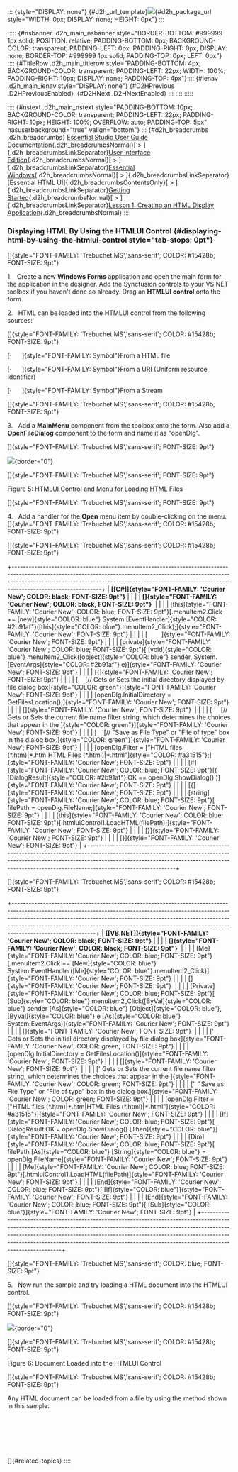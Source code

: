 ::: {style="DISPLAY: none"}
[](ms-xhelp:///?Id=d2h_url_template){#d2h_url_template}![](!package_url!){#d2h_package_url style="WIDTH: 0px; DISPLAY: none; HEIGHT: 0px"}
:::

::::: {#nsbanner .d2h_main_nsbanner style="BORDER-BOTTOM: #999999 1px solid; POSITION: relative; PADDING-BOTTOM: 0px; BACKGROUND-COLOR: transparent; PADDING-LEFT: 0px; PADDING-RIGHT: 0px; DISPLAY: none; BORDER-TOP: #999999 1px solid; PADDING-TOP: 0px; LEFT: 0px"}
:::: {#TitleRow .d2h_main_titlerow style="PADDING-BOTTOM: 4px; BACKGROUND-COLOR: transparent; PADDING-LEFT: 22px; WIDTH: 100%; PADDING-RIGHT: 10px; DISPLAY: none; PADDING-TOP: 4px"}
::: {#ienav .d2h_main_ienav style="DISPLAY: none"}
[](ms-xhelp:///?Id=df2de30e-ee18-4a55-8f01-ab8940c12fcc){#D2HPrevious .D2HPreviousEnabled}  [](ms-xhelp:///?Id=4c0d11d3-f910-4f96-96de-5d918dec2cf0){#D2HNext .D2HNextEnabled}
:::
::::
:::::

:::: {#nstext .d2h_main_nstext style="PADDING-BOTTOM: 10px; BACKGROUND-COLOR: transparent; PADDING-LEFT: 22px; PADDING-RIGHT: 10px; HEIGHT: 100%; OVERFLOW: auto; PADDING-TOP: 5px" hasuserbackground="true" valign="bottom"}
::: {#d2h_breadcrumbs .d2h_breadcrumbs}
[Essential Studio User Guide Documentation](ms-xhelp:///?Id=12457748-09e3-4d74-a240-8e049cedf030){.d2h_breadcrumbsNormal}[ \> ]{.d2h_breadcrumbsLinkSeparator}[User Interface Edition](ms-xhelp:///?Id=c29296b7-531c-413b-a0ec-488ca1f7f669){.d2h_breadcrumbsNormal}[ \> ]{.d2h_breadcrumbsLinkSeparator}[Essential Windows](ms-xhelp:///?Id=e60759d8-47a4-4570-9d7a-16a68d63f2ea){.d2h_breadcrumbsNormal}[ \> ]{.d2h_breadcrumbsLinkSeparator}[Essential HTML UI]{.d2h_breadcrumbsContentsOnly}[ \> ]{.d2h_breadcrumbsLinkSeparator}[Getting Started](ms-xhelp:///?Id=354705df-a995-4d39-b806-35519fa3ffa8){.d2h_breadcrumbsNormal}[ \> ]{.d2h_breadcrumbsLinkSeparator}[Lesson 1: Creating an HTML Display Application](ms-xhelp:///?Id=df2de30e-ee18-4a55-8f01-ab8940c12fcc){.d2h_breadcrumbsNormal}
:::

### Displaying HTML By Using the HTMLUI Control {#displaying-html-by-using-the-htmlui-control style="tab-stops: 0pt"}

[]{style="FONT-FAMILY: 'Trebuchet MS','sans-serif'; COLOR: #15428b; FONT-SIZE: 9pt"} 

1.   Create a new **Windows Forms** application and open the main form for the application in the designer. Add the Syncfusion controls to your VS.NET toolbox if you haven\'t done so already. Drag an **HTMLUI control** onto the form.

2.   HTML can be loaded into the HTMLUI control from the following sources:

[]{style="FONT-FAMILY: 'Trebuchet MS','sans-serif'; COLOR: #15428b; FONT-SIZE: 9pt"} 

[·      ]{style="FONT-FAMILY: Symbol"}From a HTML file

[·      ]{style="FONT-FAMILY: Symbol"}From a URI (Uniform resource Identifier)

[·      ]{style="FONT-FAMILY: Symbol"}From a Stream

[]{style="FONT-FAMILY: 'Trebuchet MS','sans-serif'; COLOR: #15428b; FONT-SIZE: 9pt"} 

3.   Add a **MainMenu** component from the toolbox onto the form. Also add a **OpenFileDialog** component to the form and name it as \"openDlg\".

[]{style="FONT-FAMILY: 'Trebuchet MS','sans-serif'; FONT-SIZE: 9pt"} 

![](ImagesExt/image88_8.jpg){border="0"}

[]{style="FONT-FAMILY: 'Trebuchet MS','sans-serif'; FONT-SIZE: 9pt"} 

Figure 5: HTMLUI Control and Menu for Loading HTML Files

[]{style="FONT-FAMILY: 'Trebuchet MS','sans-serif'; FONT-SIZE: 9pt"} 

4.   Add a handler for the **Open** menu item by double-clicking on the menu.[]{style="FONT-FAMILY: 'Trebuchet MS','sans-serif'; COLOR: #15428b; FONT-SIZE: 9pt"}

[]{style="FONT-FAMILY: 'Trebuchet MS','sans-serif'; COLOR: #15428b; FONT-SIZE: 9pt"} 

+-------------------------------------------------------------------------------------------------------------------------------------------------------------------------------------------------------------------------------------------------------------------------+
| **[\[C#\]]{style="FONT-FAMILY: 'Courier New'; COLOR: black; FONT-SIZE: 9pt"}**                                                                                                                                                                                          |
|                                                                                                                                                                                                                                                                         |
| **[]{style="FONT-FAMILY: 'Courier New'; COLOR: black; FONT-SIZE: 9pt"}**                                                                                                                                                                                                |
|                                                                                                                                                                                                                                                                         |
| [this]{style="FONT-FAMILY: 'Courier New'; COLOR: blue; FONT-SIZE: 9pt"}[.menuItem2.Click += [new]{style="COLOR: blue"} System.[EventHandler]{style="COLOR: #2b91af"}([this]{style="COLOR: blue"}.menuItem2_Click);]{style="FONT-FAMILY: 'Courier New'; FONT-SIZE: 9pt"} |
|                                                                                                                                                                                                                                                                         |
| [        ]{style="FONT-FAMILY: 'Courier New'; FONT-SIZE: 9pt"}                                                                                                                                                                                                          |
|                                                                                                                                                                                                                                                                         |
| [private]{style="FONT-FAMILY: 'Courier New'; COLOR: blue; FONT-SIZE: 9pt"}[ [void]{style="COLOR: blue"} menuItem2_Click([object]{style="COLOR: blue"} sender, System.[EventArgs]{style="COLOR: #2b91af"} e)]{style="FONT-FAMILY: 'Courier New'; FONT-SIZE: 9pt"}        |
|                                                                                                                                                                                                                                                                         |
| [{]{style="FONT-FAMILY: 'Courier New'; FONT-SIZE: 9pt"}                                                                                                                                                                                                                 |
|                                                                                                                                                                                                                                                                         |
| [    [// Gets or Sets the initial directory displayed by file dialog box]{style="COLOR: green"}]{style="FONT-FAMILY: 'Courier New'; FONT-SIZE: 9pt"}                                                                                                                    |
|                                                                                                                                                                                                                                                                         |
| [openDlg.InitialDirectory = GetFilesLocation();]{style="FONT-FAMILY: 'Courier New'; FONT-SIZE: 9pt"}                                                                                                                                                                    |
|                                                                                                                                                                                                                                                                         |
| []{style="FONT-FAMILY: 'Courier New'; FONT-SIZE: 9pt"}                                                                                                                                                                                                                  |
|                                                                                                                                                                                                                                                                         |
| [     [// Gets or Sets the current file name filter string, which determines the choices that appear in the ]{style="COLOR: green"}]{style="FONT-FAMILY: 'Courier New'; FONT-SIZE: 9pt"}                                                                                |
|                                                                                                                                                                                                                                                                         |
| [    [// \"Save as File Type\" or \"File of type\" box in the dialog box.]{style="COLOR: green"}]{style="FONT-FAMILY: 'Courier New'; FONT-SIZE: 9pt"}                                                                                                                   |
|                                                                                                                                                                                                                                                                         |
| [openDlg.Filter = [\"HTML files (\*.htm)\|\*.htm\|HTML Files (\*.html)\|\*.html\"]{style="COLOR: #a31515"};]{style="FONT-FAMILY: 'Courier New'; FONT-SIZE: 9pt"}                                                                                                        |
|                                                                                                                                                                                                                                                                         |
| [if]{style="FONT-FAMILY: 'Courier New'; COLOR: blue; FONT-SIZE: 9pt"}[( [DialogResult]{style="COLOR: #2b91af"}.OK == openDlg.ShowDialog() )]{style="FONT-FAMILY: 'Courier New'; FONT-SIZE: 9pt"}                                                                        |
|                                                                                                                                                                                                                                                                         |
| [{]{style="FONT-FAMILY: 'Courier New'; FONT-SIZE: 9pt"}                                                                                                                                                                                                                 |
|                                                                                                                                                                                                                                                                         |
| [string]{style="FONT-FAMILY: 'Courier New'; COLOR: blue; FONT-SIZE: 9pt"}[ filePath = openDlg.FileName;]{style="FONT-FAMILY: 'Courier New'; FONT-SIZE: 9pt"}                                                                                                            |
|                                                                                                                                                                                                                                                                         |
| [this]{style="FONT-FAMILY: 'Courier New'; COLOR: blue; FONT-SIZE: 9pt"}[.htmluiControl1.LoadHTML(filePath);]{style="FONT-FAMILY: 'Courier New'; FONT-SIZE: 9pt"}                                                                                                        |
|                                                                                                                                                                                                                                                                         |
| [}]{style="FONT-FAMILY: 'Courier New'; FONT-SIZE: 9pt"}                                                                                                                                                                                                                 |
|                                                                                                                                                                                                                                                                         |
| [}]{style="FONT-FAMILY: 'Courier New'; FONT-SIZE: 9pt"}                                                                                                                                                                                                                 |
+-------------------------------------------------------------------------------------------------------------------------------------------------------------------------------------------------------------------------------------------------------------------------+

[]{style="FONT-FAMILY: 'Trebuchet MS','sans-serif'; COLOR: #15428b; FONT-SIZE: 9pt"} 

+-----------------------------------------------------------------------------------------------------------------------------------------------------------------------------------------------------------------------------------------------------------------------------------------------------------------------------------------------------+
| **[\[VB.NET\]]{style="FONT-FAMILY: 'Courier New'; COLOR: black; FONT-SIZE: 9pt"}**                                                                                                                                                                                                                                                                  |
|                                                                                                                                                                                                                                                                                                                                                     |
| **[]{style="FONT-FAMILY: 'Courier New'; COLOR: black; FONT-SIZE: 9pt"}**                                                                                                                                                                                                                                                                            |
|                                                                                                                                                                                                                                                                                                                                                     |
| [Me]{style="FONT-FAMILY: 'Courier New'; COLOR: blue; FONT-SIZE: 9pt"}[.menuItem2.Click += [New]{style="COLOR: blue"} System.EventHandler([Me]{style="COLOR: blue"}.menuItem2_Click)]{style="FONT-FAMILY: 'Courier New'; FONT-SIZE: 9pt"}                                                                                                            |
|                                                                                                                                                                                                                                                                                                                                                     |
| []{style="FONT-FAMILY: 'Courier New'; FONT-SIZE: 9pt"}                                                                                                                                                                                                                                                                                              |
|                                                                                                                                                                                                                                                                                                                                                     |
| [Private]{style="FONT-FAMILY: 'Courier New'; COLOR: blue; FONT-SIZE: 9pt"}[ [Sub]{style="COLOR: blue"} menuItem2_Click([ByVal]{style="COLOR: blue"} sender [As]{style="COLOR: blue"} [Object]{style="COLOR: blue"}, [ByVal]{style="COLOR: blue"} e [As]{style="COLOR: blue"} System.EventArgs)]{style="FONT-FAMILY: 'Courier New'; FONT-SIZE: 9pt"} |
|                                                                                                                                                                                                                                                                                                                                                     |
| []{style="FONT-FAMILY: 'Courier New'; FONT-SIZE: 9pt"}                                                                                                                                                                                                                                                                                              |
|                                                                                                                                                                                                                                                                                                                                                     |
| [\'  Gets or Sets the initial directory displayed by file dialog box]{style="FONT-FAMILY: 'Courier New'; COLOR: green; FONT-SIZE: 9pt"}                                                                                                                                                                                                             |
|                                                                                                                                                                                                                                                                                                                                                     |
| [openDlg.InitialDirectory = GetFilesLocation()]{style="FONT-FAMILY: 'Courier New'; FONT-SIZE: 9pt"}                                                                                                                                                                                                                                                 |
|                                                                                                                                                                                                                                                                                                                                                     |
| []{style="FONT-FAMILY: 'Courier New'; FONT-SIZE: 9pt"}                                                                                                                                                                                                                                                                                              |
|                                                                                                                                                                                                                                                                                                                                                     |
| [\' Gets or Sets the current file name filter string, which determines the choices that appear in the ]{style="FONT-FAMILY: 'Courier New'; COLOR: green; FONT-SIZE: 9pt"}                                                                                                                                                                           |
|                                                                                                                                                                                                                                                                                                                                                     |
| [\'  \"Save as File Type\" or \"File of type\" box in the dialog box.]{style="FONT-FAMILY: 'Courier New'; COLOR: green; FONT-SIZE: 9pt"}                                                                                                                                                                                                            |
|                                                                                                                                                                                                                                                                                                                                                     |
| [openDlg.Filter = [\"HTML files (\*.htm)\|\*.htm\|HTML Files (\*.html)\|\*.html\"]{style="COLOR: #a31515"}]{style="FONT-FAMILY: 'Courier New'; FONT-SIZE: 9pt"}                                                                                                                                                                                     |
|                                                                                                                                                                                                                                                                                                                                                     |
| [If]{style="FONT-FAMILY: 'Courier New'; COLOR: blue; FONT-SIZE: 9pt"}[ DialogResult.OK = openDlg.ShowDialog() [Then]{style="COLOR: blue"}]{style="FONT-FAMILY: 'Courier New'; FONT-SIZE: 9pt"}                                                                                                                                                      |
|                                                                                                                                                                                                                                                                                                                                                     |
| [Dim]{style="FONT-FAMILY: 'Courier New'; COLOR: blue; FONT-SIZE: 9pt"}[ filePath [As]{style="COLOR: blue"} [String]{style="COLOR: blue"} = openDlg.FileName]{style="FONT-FAMILY: 'Courier New'; FONT-SIZE: 9pt"}                                                                                                                                    |
|                                                                                                                                                                                                                                                                                                                                                     |
| [Me]{style="FONT-FAMILY: 'Courier New'; COLOR: blue; FONT-SIZE: 9pt"}[.htmluiControl1.LoadHTML(filePath)]{style="FONT-FAMILY: 'Courier New'; FONT-SIZE: 9pt"}                                                                                                                                                                                       |
|                                                                                                                                                                                                                                                                                                                                                     |
| [End]{style="FONT-FAMILY: 'Courier New'; COLOR: blue; FONT-SIZE: 9pt"}[ [If]{style="COLOR: blue"}]{style="FONT-FAMILY: 'Courier New'; FONT-SIZE: 9pt"}                                                                                                                                                                                              |
|                                                                                                                                                                                                                                                                                                                                                     |
| [End]{style="FONT-FAMILY: 'Courier New'; COLOR: blue; FONT-SIZE: 9pt"}[ [Sub]{style="COLOR: blue"}]{style="FONT-FAMILY: 'Courier New'; FONT-SIZE: 9pt"}                                                                                                                                                                                             |
+-----------------------------------------------------------------------------------------------------------------------------------------------------------------------------------------------------------------------------------------------------------------------------------------------------------------------------------------------------+

[]{style="FONT-FAMILY: 'Trebuchet MS','sans-serif'; COLOR: blue; FONT-SIZE: 9pt"} 

5.   Now run the sample and try loading a HTML document into the HTMLUI control.

[]{style="FONT-FAMILY: 'Trebuchet MS','sans-serif'; COLOR: #15428b; FONT-SIZE: 9pt"} 

![](ImagesExt/image88_9.jpg){border="0"}

[]{style="FONT-FAMILY: 'Trebuchet MS','sans-serif'; COLOR: #15428b; FONT-SIZE: 9pt"} 

Figure 6: Document Loaded into the HTMLUI Control

[]{style="FONT-FAMILY: 'Trebuchet MS','sans-serif'; COLOR: #15428b; FONT-SIZE: 9pt"} 

Any HTML document can be loaded from a file by using the method shown in this sample.

 

 

 

[]{#related-topics}
::::
